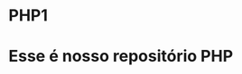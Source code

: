 # PHP1
<!DOCTYPE html>
<html>
  <head>
    <meta charset = "UTF-8">
    <meta name="viewport" content="width=device-width, inicial-scale=1.0">
  </head>
  <body>
    <h1>Esse é nosso repositório PHP</h1>
  </body>
</html>

